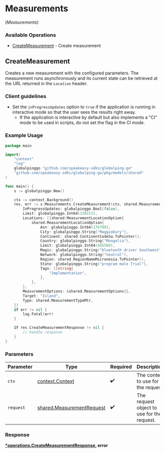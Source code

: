 # Measurements
(*Measurements*)

### Available Operations

* [CreateMeasurement](#createmeasurement) - Create measurement

## CreateMeasurement

Creates a new measurement with the configured parameters.
The measurement runs asynchronously and its current state can be retrieved
at the URL returned in the `Location` header.

### Client guidelines

- Set the `inProgressUpdates` option to `true` if the application is running in interactive mode so that the user sees the results right away.
  - If the application is interactive by default but also implements a "CI" mode to be used in scripts, do not set the flag in the CI mode.


### Example Usage

```go
package main

import(
	"context"
	"log"
	globalpinggo "github.com/speakeasy-sdks/globalping-go"
	"github.com/speakeasy-sdks/globalping-go/pkg/models/shared"
)

func main() {
    s := globalpinggo.New()

    ctx := context.Background()
    res, err := s.Measurements.CreateMeasurement(ctx, shared.MeasurementRequest{
        InProgressUpdates: globalpinggo.Bool(false),
        Limit: globalpinggo.Int64(139213),
        Locations: []shared.MeasurementLocationOption{
            shared.MeasurementLocationOption{
                Asn: globalpinggo.Int64(176799),
                City: globalpinggo.String("Maggiobury"),
                Continent: shared.ContinentCodeSa.ToPointer(),
                Country: globalpinggo.String("Mongolia"),
                Limit: globalpinggo.Int64(445560),
                Magic: globalpinggo.String("bluetooth driver Southwest"),
                Network: globalpinggo.String("neutral"),
                Region: shared.RegionNameMicronesia.ToPointer(),
                State: globalpinggo.String("program male Trial"),
                Tags: []string{
                    "Implementation",
                },
            },
        },
        MeasurementOptions: &shared.MeasurementOptions{},
        Target: "Island",
        Type: shared.MeasurementTypeMtr,
    })
    if err != nil {
        log.Fatal(err)
    }

    if res.CreateMeasurementResponse != nil {
        // handle response
    }
}
```

### Parameters

| Parameter                                                              | Type                                                                   | Required                                                               | Description                                                            |
| ---------------------------------------------------------------------- | ---------------------------------------------------------------------- | ---------------------------------------------------------------------- | ---------------------------------------------------------------------- |
| `ctx`                                                                  | [context.Context](https://pkg.go.dev/context#Context)                  | :heavy_check_mark:                                                     | The context to use for the request.                                    |
| `request`                                                              | [shared.MeasurementRequest](../../models/shared/measurementrequest.md) | :heavy_check_mark:                                                     | The request object to use for the request.                             |


### Response

**[*operations.CreateMeasurementResponse](../../models/operations/createmeasurementresponse.md), error**

